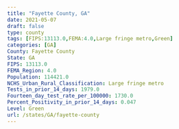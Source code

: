 ```yaml
---
title: "Fayette County, GA"
date: 2021-05-07
draft: false
type: county
tags: [FIPS:13113.0,FEMA:4.0,Large fringe metro,Green]
categories: [GA]
County: Fayette County
State: GA
FIPS: 13113.0
FEMA_Region: 4.0
Population: 114421.0
NCHS_Urban_Rural_Classification: Large fringe metro
Tests_in_prior_14_days: 1979.0
Fourteen_day_test_rate_per_100000: 1730.0
Percent_Positivity_in_prior_14_days: 0.047
Level: Green
url: /states/GA/fayette-county
---
```



